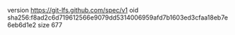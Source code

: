 version https://git-lfs.github.com/spec/v1
oid sha256:f8ad2c6d719612566e9079dd5314006959afd7b1603ed3cfaa18eb7e6eb6d1e2
size 677
